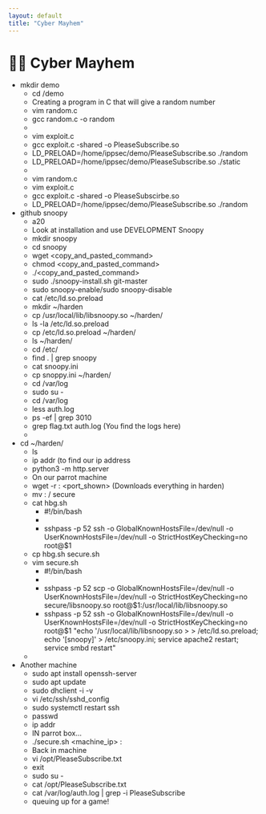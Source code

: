 ```yaml
---
layout: default
title: "Cyber Mayhem"
---
```


# 🏴‍☠️ Cyber Mayhem

- mkdir demo
    - cd /demo
    - Creating a program in C that will give a random number 
    - vim random.c
    - gcc random.c -o random
    - 
    - vim exploit.c
    - gcc exploit.c -shared -o PleaseSubscribe.so
    - LD_PRELOAD=/home/ippsec/demo/PleaseSubscribe.so ./random
    - LD_PRELOAD=/home/ippsec/demo/PleaseSubscribe.so ./static
    - 
    - vim random.c
    - vim exploit.c
    - gcc exploit.c -shared -o PleaseSubscirbe.so
    - LD_PRELOAD=/home/ippsec/demo/PleaseSubscribe.so ./random
- github snoopy
    - a20
    - Look at installation and use DEVELOPMENT Snoopy
    - mkdir snoopy
    - cd snoopy
    - wget <copy_and_pasted_command>
    - chmod <copy_and_pasted_command>
    - ./<copy_and_pasted_command>
    - sudo ./snoopy-install.sh git-master
    - sudo snoopy-enable/sudo snoopy-disable
    - cat /etc/ld.so.preload
    - mkdir ~/harden
    - cp /usr/local/lib/libsnoopy.so ~/harden/
    - ls -la /etc/ld.so.preload
    - cp /etc/ld.so.preload ~/harden/ 
    - ls ~/harden/ 
    - cd /etc/
    - find . | grep snoopy
    - cat snoopy.ini
    - cp snoppy.ini ~/harden/
    - cd /var/log
    - sudo su -
    - cd /var/log
    - less auth.log
    - ps -ef | grep 3010
    - grep flag.txt auth.log (You find the logs here)
    - 
- cd ~/harden/ 
    - ls
    - ip addr (to find our ip address
    - python3 -m http.server
    - On our parrot machine
    - wget -r <ip> : <port_shown> (Downloads everything in harden)
    - mv <ip>\: <port>/ secure
    - cat hbg.sh
        - #!/bin/bash
        - 
        - sshpass -p 52 ssh -o GlobalKnownHostsFile=/dev/null -o UserKnownHostsFile=/dev/null -o StrictHostKeyChecking=no root@$1
    - cp hbg.sh secure.sh
    - vim secure.sh
        - #!/bin/bash
        - 
        - sshpass -p 52 scp -o GlobalKnownHostsFile=/dev/null -o UserKnownHostsFile=/dev/null -o StrictHostKeyChecking=no secure/libsnoopy.so root@$1:/usr/local/lib/libsnoopy.so
        - sshpass -p 52 ssh -o GlobalKnownHostsFile=/dev/null -o UserKnownHostsFile=/dev/null -o StrictHostKeyChecking=no root@$1 "echo '/usr/local/lib/libsnoopy.so > > /etc/ld.so.preload; echo '[snoopy]' > /etc/snoopy.ini; service apache2 restart; service smbd restart"
    - 
- Another machine
    - sudo apt install openssh-server
    - sudo apt update 
    - sudo dhclient -i -v
    - vi /etc/ssh/sshd_config
    - sudo systemctl restart ssh
    - passwd
    - ip addr
    - IN parrot box...
    - ./secure.sh <machine_ip> : <password>
    - Back in machine
    - vi /opt/PleaseSubscribe.txt
    - exit
    - sudo su -
    - cat /opt/PleaseSubscribe.txt
    - cat /var/log/auth.log | grep -i PleaseSubscribe
    - queuing up for a game!
